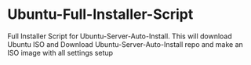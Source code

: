 # Ubuntu-Full-Installer-Script
Full Installer Script for Ubuntu-Server-Auto-Install. This will download Ubuntu ISO and Download Ubuntu-Server-Auto-Install repo and make an ISO image with all settings setup
